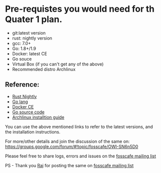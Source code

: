 # Pre-requistes you would need for th Quater 1 plan.

* git:latest version
* rust: nightly version
* gcc: 7.0+
* Go: 1.8+/1.9 
* Docker: latest CE
* Go souce
* Virtual Box (if you can't get any of the above)
* Recommended distro Archlinux

## Reference:
* [Rust Nightly](https://doc.rust-lang.org/1.13.0/book/nightly-rust.html)
* [Go lang](https://golang.org/dl/)
* [Docker CE]( https://www.docker.com/community-edition#/download )
* [Go source code]( https://github.com/golang/go)
* [Archlinux installtion guide](https://wiki.archlinux.org/index.php/installation_guide)

You can use the above mentioned links to refer to the latest versions, and the installation instructions.


For more/other details and join the discussion of the same on:
https://groups.google.com/forum/#!topic/fosscafe/OWI-SN6n5D0


Please feel free to share logs, errors and issues on the [fosscafe mailing list](https://groups.google.com/group/fosscafe)


PS - Thank you [Raj](https://github.com/rkgade) for posting the same on [fosscafe mailing list](https://groups.google.com/group/fosscafe)
